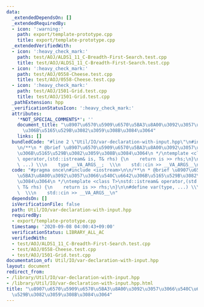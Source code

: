 ```yaml
---
data:
  _extendedDependsOn: []
  _extendedRequiredBy:
  - icon: ':warning:'
    path: export/template-prototype.cpp
    title: export/template-prototype.cpp
  _extendedVerifiedWith:
  - icon: ':heavy_check_mark:'
    path: test/AOJ/ALDS1_11_C-Breadth-First-Search.test.cpp
    title: test/AOJ/ALDS1_11_C-Breadth-First-Search.test.cpp
  - icon: ':heavy_check_mark:'
    path: test/AOJ/0558-Cheese.test.cpp
    title: test/AOJ/0558-Cheese.test.cpp
  - icon: ':heavy_check_mark:'
    path: test/AOJ/1501-Grid.test.cpp
    title: test/AOJ/1501-Grid.test.cpp
  _pathExtension: hpp
  _verificationStatusIcon: ':heavy_check_mark:'
  attributes:
    '*NOT_SPECIAL_COMMENTS*': ''
    document_title: "\u8907\u6570\u5909\u6570\u5BA3\u8A00\u3092\u3057\u3066\u540C\u6642\
      \u306B\u5165\u529B\u3082\u3059\u308B\u3084\u3064"
    links: []
  bundledCode: "#line 2 \"Util/IO/var-declaration-with-input.hpp\"\n#include <iostream>\n\
    \n/**\n * @brief \u8907\u6570\u5909\u6570\u5BA3\u8A00\u3092\u3057\u3066\u540C\u6642\
    \u306B\u5165\u529B\u3082\u3059\u308B\u3084\u3064\n */\ntemplate <class T>\nstd::istream&\
    \ operator,(std::istream& is, T& rhs) {\n    return is >> rhs;\n}\n\n#define var(type,\
    \ ...) \\\n    type __VA_ARGS__;  \\\n    std::cin >> __VA_ARGS__\n"
  code: "#pragma once\n#include <iostream>\n\n/**\n * @brief \u8907\u6570\u5909\u6570\
    \u5BA3\u8A00\u3092\u3057\u3066\u540C\u6642\u306B\u5165\u529B\u3082\u3059\u308B\
    \u3084\u3064\n */\ntemplate <class T>\nstd::istream& operator,(std::istream& is,\
    \ T& rhs) {\n    return is >> rhs;\n}\n\n#define var(type, ...) \\\n    type __VA_ARGS__;\
    \  \\\n    std::cin >> __VA_ARGS__\n"
  dependsOn: []
  isVerificationFile: false
  path: Util/IO/var-declaration-with-input.hpp
  requiredBy:
  - export/template-prototype.cpp
  timestamp: '2020-09-08 04:00:43+09:00'
  verificationStatus: LIBRARY_ALL_AC
  verifiedWith:
  - test/AOJ/ALDS1_11_C-Breadth-First-Search.test.cpp
  - test/AOJ/0558-Cheese.test.cpp
  - test/AOJ/1501-Grid.test.cpp
documentation_of: Util/IO/var-declaration-with-input.hpp
layout: document
redirect_from:
- /library/Util/IO/var-declaration-with-input.hpp
- /library/Util/IO/var-declaration-with-input.hpp.html
title: "\u8907\u6570\u5909\u6570\u5BA3\u8A00\u3092\u3057\u3066\u540C\u6642\u306B\u5165\
  \u529B\u3082\u3059\u308B\u3084\u3064"
---
```

